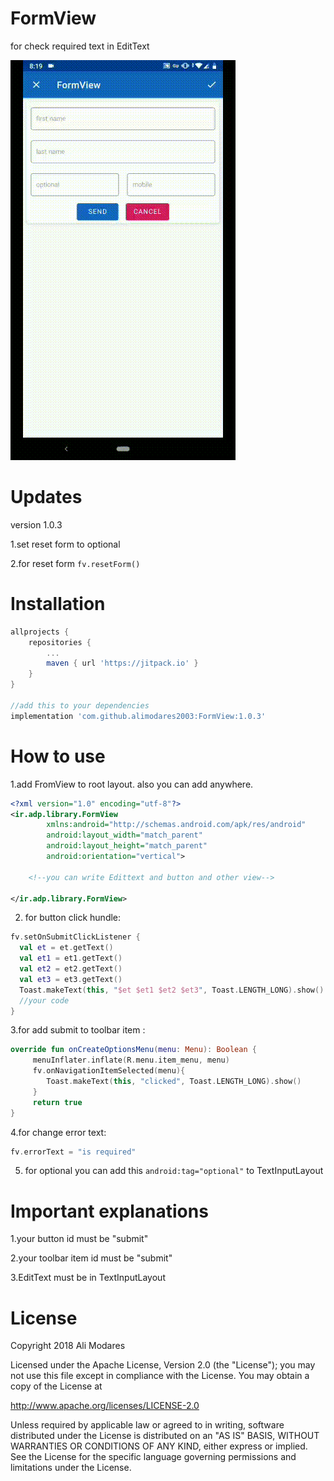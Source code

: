 # FormView
for check required text in EditText

![](mygif.gif)

# Updates
version 1.0.3

 1.set reset form to optional
 
 2.for reset form ```fv.resetForm()```

# Installation
```gradle
allprojects {
    repositories {
        ...
        maven { url 'https://jitpack.io' }
    }
}

//add this to your dependencies
implementation 'com.github.alimodares2003:FormView:1.0.3'
```
# How to use

1.add FromView to root layout. also you can add anywhere. 

```xml
<?xml version="1.0" encoding="utf-8"?>
<ir.adp.library.FormView
        xmlns:android="http://schemas.android.com/apk/res/android"
        android:layout_width="match_parent"
        android:layout_height="match_parent"
        android:orientation="vertical">
    
    <!--you can write Edittext and button and other view-->

</ir.adp.library.FormView>
```
2. for button click hundle:

```kotlin
fv.setOnSubmitClickListener {
  val et = et.getText()
  val et1 = et1.getText()
  val et2 = et2.getText()
  val et3 = et3.getText()
  Toast.makeText(this, "$et $et1 $et2 $et3", Toast.LENGTH_LONG).show()
  //your code
}
 ```
3.for add submit to toolbar item :

```kotlin
override fun onCreateOptionsMenu(menu: Menu): Boolean {
     menuInflater.inflate(R.menu.item_menu, menu)
     fv.onNavigationItemSelected(menu){
        Toast.makeText(this, "clicked", Toast.LENGTH_LONG).show()
     }
     return true
}
```

4.for change error text:
```kotlin
fv.errorText = "is required"
```
5. for optional you can add this ```android:tag="optional"``` to TextInputLayout

# Important explanations
1.your button id must be "submit"

2.your toolbar item id must be "submit"

3.EditText must be in TextInputLayout

# License

Copyright 2018 Ali Modares

Licensed under the Apache License, Version 2.0 (the "License");
you may not use this file except in compliance with the License.
You may obtain a copy of the License at

   http://www.apache.org/licenses/LICENSE-2.0

Unless required by applicable law or agreed to in writing, software
distributed under the License is distributed on an "AS IS" BASIS,
WITHOUT WARRANTIES OR CONDITIONS OF ANY KIND, either express or implied.
See the License for the specific language governing permissions and
limitations under the License.
